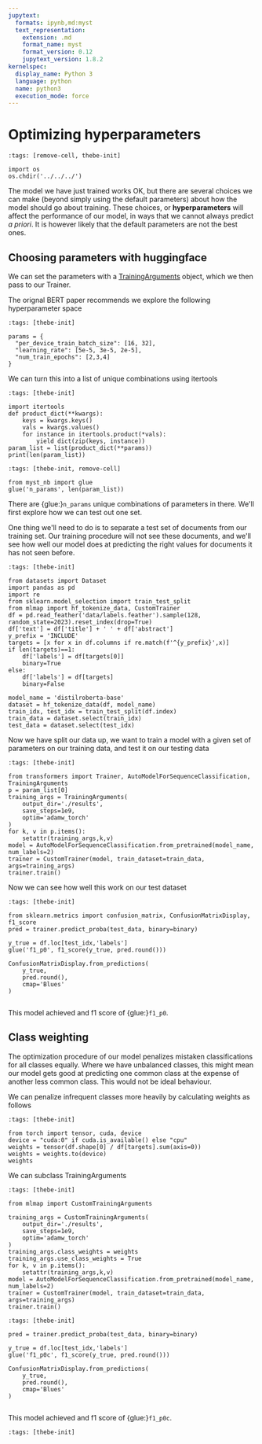 ```yaml
---
jupytext:
  formats: ipynb,md:myst
  text_representation:
    extension: .md
    format_name: myst
    format_version: 0.12
    jupytext_version: 1.8.2
kernelspec:
  display_name: Python 3
  language: python
  name: python3
  execution_mode: force
---
```


# Optimizing hyperparameters


```{code-cell} ipython3
:tags: [remove-cell, thebe-init]

import os
os.chdir('../../../')
```

The model we have just trained works OK, but there are several choices we can make (beyond simply using the default parameters) about how the model should go about training. These choices, or **hyperparameters** will affect the performance of our model, in ways that we cannot always predict *a priori*. It is however likely that the default parameters are not the best ones.

## Choosing parameters with huggingface

We can set the parameters with a [TrainingArguments](https://huggingface.co/docs/transformers/v4.35.2/en/main_classes/trainer#transformers.TrainingArguments) object, which we then pass to our Trainer.

The orignal BERT paper recommends we explore the following hyperparameter space

```{code-cell} ipython3
:tags: [thebe-init]

params = {
  "per_device_train_batch_size": [16, 32],
  "learning_rate": [5e-5, 3e-5, 2e-5],
  "num_train_epochs": [2,3,4]
}
```

We can turn this into a list of unique combinations using itertools

```{code-cell} ipython3
:tags: [thebe-init]

import itertools
def product_dict(**kwargs):
    keys = kwargs.keys()
    vals = kwargs.values()
    for instance in itertools.product(*vals):
        yield dict(zip(keys, instance))
param_list = list(product_dict(**params))
print(len(param_list))
```

```{code-cell} ipython3
:tags: [thebe-init, remove-cell]

from myst_nb import glue
glue('n_params', len(param_list))
```

There are {glue:}`n_params` unique combinations of parameters in there. We'll first explore how we can test out one set.

One thing we'll need to do is to separate a test set of documents from our training set. Our training procedure will not see these documents, and we'll see how well our model does at predicting the right values for documents it has not seen before.

```{code-cell} ipython3
:tags: [thebe-init]

from datasets import Dataset
import pandas as pd
import re
from sklearn.model_selection import train_test_split
from mlmap import hf_tokenize_data, CustomTrainer
df = pd.read_feather('data/labels.feather').sample(128, random_state=2023).reset_index(drop=True)
df['text'] = df['title'] + ' ' + df['abstract']
y_prefix = 'INCLUDE'
targets = [x for x in df.columns if re.match(f'^{y_prefix}',x)]
if len(targets)==1:
    df['labels'] = df[targets[0]]
    binary=True
else:
    df['labels'] = df[targets]
    binary=False

model_name = 'distilroberta-base'
dataset = hf_tokenize_data(df, model_name)
train_idx, test_idx = train_test_split(df.index)
train_data = dataset.select(train_idx)
test_data = dataset.select(test_idx)
```

Now we have split our data up, we want to train a model with a given set of parameters on our training data, and test it on our testing data

```{code-cell} ipython3
:tags: [thebe-init]

from transformers import Trainer, AutoModelForSequenceClassification, TrainingArguments
p = param_list[0]
training_args = TrainingArguments(
    output_dir='./results',
    save_steps=1e9,
    optim='adamw_torch'
)
for k, v in p.items():
    setattr(training_args,k,v)
model = AutoModelForSequenceClassification.from_pretrained(model_name, num_labels=2)
trainer = CustomTrainer(model, train_dataset=train_data, args=training_args)
trainer.train()
```

Now we can see how well this work on our test dataset


```{code-cell} ipython3
:tags: [thebe-init]

from sklearn.metrics import confusion_matrix, ConfusionMatrixDisplay, f1_score
pred = trainer.predict_proba(test_data, binary=binary)

y_true = df.loc[test_idx,'labels']
glue('f1_p0', f1_score(y_true, pred.round()))

ConfusionMatrixDisplay.from_predictions(
    y_true,
    pred.round(),
    cmap='Blues'
)


```

This model achieved and f1 score of {glue:}`f1_p0`.

## Class weighting

The optimization procedure of our model penalizes mistaken classifications for all classes equally. Where we have unbalanced classes, this might mean our model gets good at predicting one common class at the expense of another less common class. This would not be ideal behaviour.

We can penalize infrequent classes more heavily by calculating weights as follows


```{code-cell} ipython3
:tags: [thebe-init]

from torch import tensor, cuda, device
device = "cuda:0" if cuda.is_available() else "cpu"
weights = tensor(df.shape[0] / df[targets].sum(axis=0))
weights = weights.to(device)
weights
```

We can subclass TrainingArguments 

```{code-cell} ipython3
:tags: [thebe-init]

from mlmap import CustomTrainingArguments

training_args = CustomTrainingArguments(
    output_dir='./results',
    save_steps=1e9,
    optim='adamw_torch'
)
training_args.class_weights = weights
training_args.use_class_weights = True
for k, v in p.items():
    setattr(training_args,k,v)
model = AutoModelForSequenceClassification.from_pretrained(model_name, num_labels=2)
trainer = CustomTrainer(model, train_dataset=train_data, args=training_args)
trainer.train()

```

```{code-cell} ipython3
:tags: [thebe-init]

pred = trainer.predict_proba(test_data, binary=binary)

y_true = df.loc[test_idx,'labels']
glue('f1_p0c', f1_score(y_true, pred.round()))

ConfusionMatrixDisplay.from_predictions(
    y_true,
    pred.round(),
    cmap='Blues'
)


```

This model achieved and f1 score of {glue:}`f1_p0c`.


```{code-cell} ipython3
:tags: [thebe-init]


```
